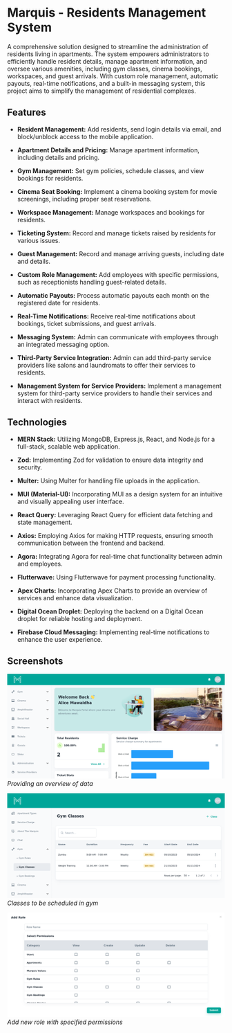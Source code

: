 # Marquis - Residents Management System

A comprehensive solution designed to streamline the administration of residents living in apartments. The system empowers administrators to efficiently handle resident details, manage apartment information, and oversee various amenities, including gym classes, cinema bookings, workspaces, and guest arrivals. With custom role management, automatic payouts, real-time notifications, and a built-in messaging system, this project aims to simplify the management of residential complexes.

## Features

- **Resident Management:** Add residents, send login details via email, and block/unblock access to the mobile application.

- **Apartment Details and Pricing:** Manage apartment information, including details and pricing.

- **Gym Management:** Set gym policies, schedule classes, and view bookings for residents.

- **Cinema Seat Booking:** Implement a cinema booking system for movie screenings, including proper seat reservations.

- **Workspace Management:** Manage workspaces and bookings for residents.

- **Ticketing System:** Record and manage tickets raised by residents for various issues.

- **Guest Management:** Record and manage arriving guests, including date and details.

- **Custom Role Management:** Add employees with specific permissions, such as receptionists handling guest-related details.

- **Automatic Payouts:** Process automatic payouts each month on the registered date for residents.

- **Real-Time Notifications:** Receive real-time notifications about bookings, ticket submissions, and guest arrivals.

- **Messaging System:** Admin can communicate with employees through an integrated messaging option.

- **Third-Party Service Integration:** Admin can add third-party service providers like salons and laundromats to offer their services to residents.

- **Management System for Service Providers:** Implement a management system for third-party service providers to handle their services and interact with residents.

## Technologies

- **MERN Stack:** Utilizing MongoDB, Express.js, React, and Node.js for a full-stack, scalable web application.

- **Zod:** Implementing Zod for validation to ensure data integrity and security.

- **Multer:** Using Multer for handling file uploads in the application.

- **MUI (Material-UI):** Incorporating MUI as a design system for an intuitive and visually appealing user interface.

- **React Query:** Leveraging React Query for efficient data fetching and state management.

- **Axios:** Employing Axios for making HTTP requests, ensuring smooth communication between the frontend and backend.

- **Agora:** Integrating Agora for real-time chat functionality between admin and employees.

- **Flutterwave:** Using Flutterwave for payment processing functionality.

- **Apex Charts:** Incorporating Apex Charts to provide an overview of services and enhance data visualization.

- **Digital Ocean Droplet:** Deploying the backend on a Digital Ocean droplet for reliable hosting and deployment.

- **Firebase Cloud Messaging:** Implementing real-time notifications to enhance the user experience.

## Screenshots

![Dashboard](./assets/marquis-dashboard.png)
_Providing an overview of data_

![Gym Classes](./assets/marquis-gym-classes.png)
_Classes to be scheduled in gym_

![Add New Role](./assets/marquis-roles-management.png)
_Add new role with specified permissions_
